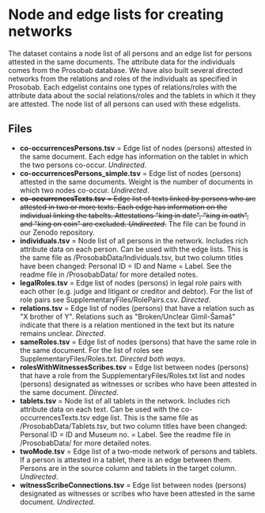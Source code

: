 # Node and edge lists for creating networks

The dataset contains a node list of all persons and an edge list for persons attested in the same documents. The attribute data for the individuals comes from the Prosobab database. We have also built several directed networks from the relations and roles of the individuals as specified in Prosobab. Each edgelist contains one types of relations/roles with the attribute data about the social relations/roles and the tablets in which it they are attested. The node list of all persons can used with these edgelists.

## Files
- **co-occurrencesPersons.tsv** = Edge list of nodes (persons) attested in the same document. Each edge has information on the tablet in which the two persons co-occur. _Undirected_.
- **co-occurrencesPersons_simple.tsv** = Edge list of nodes (persons) attested in the same documents. Weight is the number of documents in which two nodes co-occur. _Undirected_.
- ~~**co-occurrencesTexts.tsv** = Edge list of texts linked by persons who are attested in two or more texts. Each edge has information on the individual linking the tabelts. Attestations "king in date", "king in oath", and "king on coin" are excluded. _Undirected_.~~ The file can be found in our Zenodo repository.
- **individuals.tsv** = Node list of all persons in the network. Includes rich attribute data on each person. Can be used with the edge lists. This is the same file as /ProsobabData/Individuals.tsv, but two column titles have been changed: Personal ID = ID and Name = Label. See the readme file in /ProsobabData/ for more detailed notes.
- **legalRoles.tsv** = Edge list of nodes (persons) in legal role pairs with each other (e.g. judge and litigant or creditor and debtor). For the list of role pairs see SupplementaryFiles/RolePairs.csv. _Directed_.
- **relations.tsv** = Edge list of nodes (persons) that have a relation such as "X brother of Y". Relations such as "Broken/Unclear Gimil-Šamaš" indicate that there is a relation mentioned in the text but its nature remains unclear. _Directed_.
- **sameRoles.tsv** = Edge list of nodes (persons) that have the same role in the same document. For the list of roles see SupplementaryFiles/Roles.txt. _Directed both ways_.
- **rolesWithWitnessesScribes.tsv** = Edge list between nodes (persons) that have a role from the SupplementaryFiles/Roles.txt list and nodes (persons) designated as witnesses or scribes who have been attested in the same document. _Directed_.
- **tablets.tsv** = Node list of all tablets in the network. Includes rich attribute data on each text. Can be used with the co-occurrencesTexts.tsv edge list. This is the same file as /ProsobabData/Tablets.tsv, but two column titles have been changed: Personal ID = ID and Museum no. = Label. See the readme file in /ProsobabData/ for more detailed notes.
- **twoMode.tsv** = Edge list of a two-mode network of persons and tablets. If a person is attested in a tablet, there is an edge between them. Persons are in the source column and tablets in the target column. _Undirected_.
- **witnessScribeConnections.tsv** = Edge list between nodes (persons) designated as witnesses or scribes who have been attested in the same document. _Undirected_.

